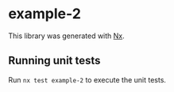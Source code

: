 # example-2

This library was generated with [Nx](https://nx.dev).

## Running unit tests

Run `nx test example-2` to execute the unit tests.
